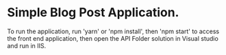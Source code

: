 # Simple Blog Post Application.

To run the application, run 'yarn' or 'npm install', then 'npm start' to access the front end application, then open the API Folder solution in Visual studio and run in IIS. 